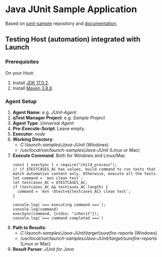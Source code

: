 # Java JUnit Sample Application

Based on [junit-sample](https://github.com/QASymphony/junit-sample) repository and
[documentation](https://documentation.tricentis.com/qtest/od/en/content/launch/automation_host/universal_agent/parsers/integrate_junit_for_java_with_universal_agent.htm).


## Testing Host (automation) integrated with Launch

### Prerequisites
On your Host:
1. Install [JDK 17.0.2](https://jdk.java.net/archive/).
2. Install [Maven 3.8.8](https://maven.apache.org/download.cgi).

### Agent Setup
1. **Agent Name**: e.g. _JUnit-Agent_
2. **qTest Manager Project**: e.g. _Sample Project_
3. **Agent Type**: _Universal Agent_
4. **Pre-Execute-Script**: Leave empty.
5. **Executor**: _node_
6. **Working Directory**:
    - _C:\launch-samples\Java-JUnit_ (Windows)
    - _/usr/local/var/launch-samples/Java-JUnit_ (Linux or Mac)
7. **Execute Command**: Both for Windows and Linux/Mac
    ```node
   const { execSync } = require("child_process");
   // if $TESTCASES_AC has values, build command to run tests that match automation content only. Otherwise, execute all the tests.
   let command = `mvn clean test`;
   let testcases_AC = $TESTCASES_AC;
   if (testcases_AC && testcases_AC.length) {
      command = `mvn -Dtest=${testcases_AC} clean test`;
   }
   
   console.log(`=== executing command ===`);
   console.log(command)
   execSync(command, {stdio: "inherit"});
   console.log(`=== command completed ===`)    
   ```
8. **Path to Results**:
    - _C:\launch-samples\Java-JUnit\target\surefire-reports_ (Windows)
    - _/usr/local/var/launch-samples/Java-JUnit/target/surefire-reports_ (Linux or Mac)
9. **Result Parser**: _JUnit for Java_